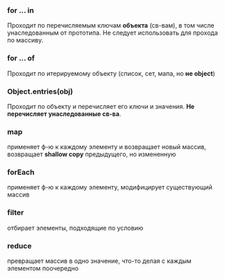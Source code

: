 ### for ... in
Проходит по перечисляемым ключам **объекта** (св-вам), в том числе унаследованным от прототипа. Не следует использовать для прохода по массиву.
### for ... of
Проходит по итерируемому объекту (список, сет, мапа, но **не object**)
### Object.entries(obj)
Проходит по объекту и перечисляет его ключи и значения. **Не перечисляет унаследованные св-ва**.

### map
применяет ф-ю к каждому элементу и возвращает новый массив, возвращает **shallow copy** предыдущего, но измененную

### forEach
применяет ф-ю к каждому элементу, модифицирует существующий массив

### filter
отбирает элементы, подходящие по условию

### reduce
превращает массив в одно значение, что-то делая с каждым элементом поочередно